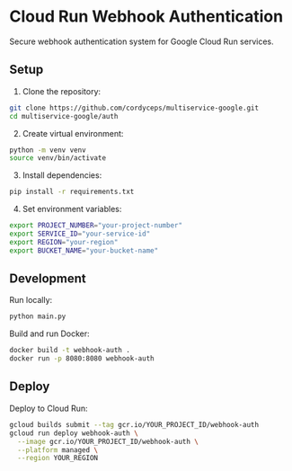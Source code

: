 # Cloud Run Webhook Authentication

Secure webhook authentication system for Google Cloud Run services.

## Setup

1. Clone the repository:
```bash
git clone https://github.com/cordyceps/multiservice-google.git
cd multiservice-google/auth
```

2. Create virtual environment:
```bash
python -m venv venv
source venv/bin/activate
```

3. Install dependencies:
```bash
pip install -r requirements.txt
```

4. Set environment variables:
```bash
export PROJECT_NUMBER="your-project-number"
export SERVICE_ID="your-service-id"
export REGION="your-region"
export BUCKET_NAME="your-bucket-name"
```

## Development

Run locally:
```bash
python main.py
```

Build and run Docker:
```bash
docker build -t webhook-auth .
docker run -p 8080:8080 webhook-auth
```

## Deploy

Deploy to Cloud Run:
```bash
gcloud builds submit --tag gcr.io/YOUR_PROJECT_ID/webhook-auth
gcloud run deploy webhook-auth \
  --image gcr.io/YOUR_PROJECT_ID/webhook-auth \
  --platform managed \
  --region YOUR_REGION
```